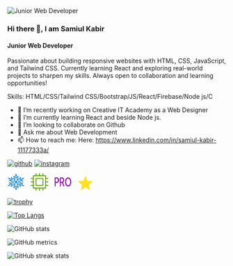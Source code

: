 ![Junior Web Developer](https://media.licdn.com/dms/image/v2/D4D03AQHWxylc_NBBRA/profile-displayphoto-shrink_200_200/B4DZOQw1FqHQAc-/0/1733300540687?e=1749081600&v=beta&t=voJcBJIMiz451QVJYyyOH3VLzLh_WHu9-YdjyaH4KsM)
### Hi there 👋, I am Samiul Kabir
#### Junior Web Developer


 Passionate about building responsive websites with HTML, CSS, JavaScript, and Tailwind CSS. Currently learning React and exploring real-world projects to sharpen my skills. Always open to collaboration and learning opportunities!

Skills: HTML/CSS/Tailwind CSS/Bootstrap/JS/React/Firebase/Node js/C

- 🔭 I’m recently working on Creative IT Academy as a Web Designer 
- 🌱 I’m currently learning React and beside Node js.
- 👯 I’m looking to collaborate on Github 
- 💬 Ask me about Web Development 
- 📫 How to reach me: Here: https://www.linkedin.com/in/samiul-kabir-11177333a/ 


[<img src='https://cdn.jsdelivr.net/npm/simple-icons@3.0.1/icons/github.svg' alt='github' height='40'>](https://github.com/nafeesalways)  [<img src='https://cdn.jsdelivr.net/npm/simple-icons@3.0.1/icons/instagram.svg' alt='instagram' height='40'>](https://www.instagram.com/samiul_kabir_/)  

<a href='https://archiveprogram.github.com/'><img src='https://raw.githubusercontent.com/acervenky/animated-github-badges/master/assets/acbadge.gif' width='40' height='40'></a> <a href='https://docs.github.com/en/developers'><img src='https://raw.githubusercontent.com/acervenky/animated-github-badges/master/assets/devbadge.gif' width='40' height='40'></a> <a href='https://github.com/pricing'><img src='https://raw.githubusercontent.com/acervenky/animated-github-badges/master/assets/pro.gif' width='40' height='40'></a> <a href='https://stars.github.com/'><img src='https://raw.githubusercontent.com/acervenky/animated-github-badges/master/assets/starbadge.gif' width='35' height='35'></a> 

[![trophy](https://github-profile-trophy.vercel.app/?username=nafeesalways)](https://github.com/ryo-ma/github-profile-trophy)

[![Top Langs](https://github-readme-stats.vercel.app/api/top-langs/?username=nafeesalways)](https://github.com/anuraghazra/github-readme-stats)

![GitHub stats](https://github-readme-stats.vercel.app/api?username=nafeesalways&show_icons=true&count_private=true)  

![GitHub metrics](https://metrics.lecoq.io/nafeesalways)  

![GitHub streak stats](https://streak-stats.demolab.com/?user=nafeesalways)  





